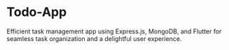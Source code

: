 # Todo-App
Efficient task management app using Express.js, MongoDB, and Flutter for seamless task organization and a delightful user experience.
